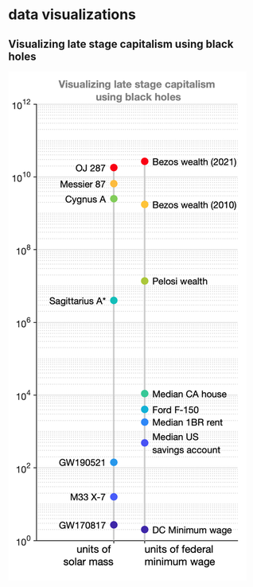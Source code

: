 # data visualizations


## Visualizing late stage capitalism using black holes

![](assets/black-holes.png)